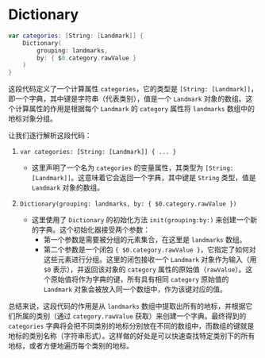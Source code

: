 # Dictionary
```swift
var categories: [String: [Landmark]] {
    Dictionary(
        grouping: landmarks,
        by: { $0.category.rawValue }
    )
}
```
这段代码定义了一个计算属性 `categories`，它的类型是 `[String: [Landmark]]`，即一个字典，其中键是字符串（代表类别），值是一个 `Landmark` 对象的数组。这个计算属性的作用是根据每个 `Landmark` 的 `category` 属性将 `landmarks` 数组中的地标对象分组。

让我们逐行解析这段代码：

1. `var categories: [String: [Landmark]] { ... }`
   - 这里声明了一个名为 `categories` 的变量属性，其类型为 `[String: [Landmark]]`。这意味着它会返回一个字典，其中键是 `String` 类型，值是 `Landmark` 对象的数组。
   
2. `Dictionary(grouping: landmarks, by: { $0.category.rawValue })`
   - 这里使用了 `Dictionary` 的初始化方法 `init(grouping:by:)` 来创建一个新的字典。这个初始化器接受两个参数：
     - 第一个参数是需要被分组的元素集合，在这里是 `landmarks` 数组。
     - 第二个参数是一个闭包 `{ $0.category.rawValue }`，它指定了如何对这些元素进行分组。这里的闭包接收一个 `Landmark` 对象作为输入（用 `$0` 表示），并返回该对象的 `category` 属性的原始值（`rawValue`）。这个原始值将作为字典的键，所有具有相同 `category` 原始值的 `Landmark` 对象会被放入同一个数组中，作为该键对应的值。

总结来说，这段代码的作用是从 `landmarks` 数组中提取出所有的地标，并根据它们所属的类别（通过 `category.rawValue` 获取）来创建一个字典。最终得到的 `categories` 字典将会把不同类别的地标分别放在不同的数组中，而数组的键就是地标的类别名称（字符串形式）。这样做的好处是可以快速查找特定类别下的所有地标，或者方便地遍历每个类别的地标。